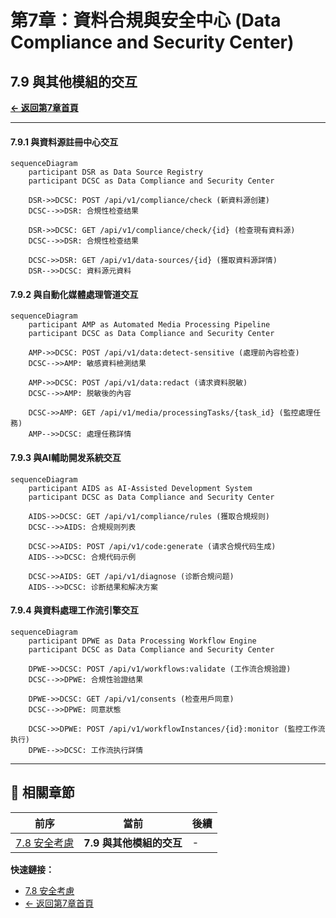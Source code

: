 # 第7章：資料合規與安全中心 (Data Compliance and Security Center)

## 7.9 與其他模組的交互

**[← 返回第7章首頁](ch7-index.md)**

---

#### 7.9.1 與資料源註冊中心交互

```mermaid
sequenceDiagram
    participant DSR as Data Source Registry
    participant DCSC as Data Compliance and Security Center
    
    DSR->>DCSC: POST /api/v1/compliance/check (新資料源创建)
    DCSC-->>DSR: 合規性检查结果
    
    DSR->>DCSC: GET /api/v1/compliance/check/{id} (检查現有資料源)
    DCSC-->>DSR: 合規性检查结果
    
    DCSC->>DSR: GET /api/v1/data-sources/{id} (獲取資料源詳情)
    DSR-->>DCSC: 資料源元資料
```

#### 7.9.2 與自動化媒體處理管道交互

```mermaid
sequenceDiagram
    participant AMP as Automated Media Processing Pipeline
    participant DCSC as Data Compliance and Security Center
    
    AMP->>DCSC: POST /api/v1/data:detect-sensitive (處理前內容检查)
    DCSC-->>AMP: 敏感資料檢測结果
    
    AMP->>DCSC: POST /api/v1/data:redact (请求資料脱敏)
    DCSC-->>AMP: 脱敏後的內容
    
    DCSC->>AMP: GET /api/v1/media/processingTasks/{task_id} (監控處理任務)
    AMP-->>DCSC: 處理任務詳情
```

#### 7.9.3 與AI輔助開发系統交互

```mermaid
sequenceDiagram
    participant AIDS as AI-Assisted Development System
    participant DCSC as Data Compliance and Security Center
    
    AIDS->>DCSC: GET /api/v1/compliance/rules (獲取合規规则)
    DCSC-->>AIDS: 合規规则列表
    
    DCSC->>AIDS: POST /api/v1/code:generate (请求合規代码生成)
    AIDS-->>DCSC: 合規代码示例
    
    DCSC->>AIDS: GET /api/v1/diagnose (诊断合規问题)
    AIDS-->>DCSC: 诊断结果和解决方案
```

#### 7.9.4 與資料處理工作流引擎交互

```mermaid
sequenceDiagram
    participant DPWE as Data Processing Workflow Engine
    participant DCSC as Data Compliance and Security Center
    
    DPWE->>DCSC: POST /api/v1/workflows:validate (工作流合規验證)
    DCSC-->>DPWE: 合規性验證结果
    
    DPWE->>DCSC: GET /api/v1/consents (检查用戶同意)
    DCSC-->>DPWE: 同意狀態
    
    DCSC->>DPWE: POST /api/v1/workflowInstances/{id}:monitor (監控工作流执行)
    DPWE-->>DCSC: 工作流执行詳情
```

---

## 📑 相關章節

| 前序 | 當前 | 後續 |
|-----|------|------|
| [7.8 安全考慮](ch7-8-安全考慮.md) | **7.9 與其他模組的交互** | - |

**快速鏈接：**
- [7.8 安全考慮](ch7-8-安全考慮.md)
- [← 返回第7章首頁](ch7-index.md)
